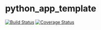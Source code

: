 # python_app_template

[![Build Status](https://travis-ci.org/tigranza/python_app_template.svg?branch=master)](https://travis-ci.org/tigranza/python_app_template)  [![Coverage Status](https://coveralls.io/repos/github/tigranza/python_app_template/badge.svg?branch=master)](https://coveralls.io/github/tigranza/python_app_template?branch=master)
